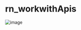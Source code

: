 # rn_workwithApis

![image](https://user-images.githubusercontent.com/66761042/197568239-e4666193-b054-44cd-8bb8-84199089387c.png)
